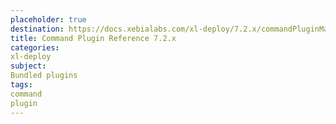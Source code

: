```yaml
---
placeholder: true
destination: https://docs.xebialabs.com/xl-deploy/7.2.x/commandPluginManual.html
title: Command Plugin Reference 7.2.x
categories:
xl-deploy
subject:
Bundled plugins
tags:
command
plugin
---
```

